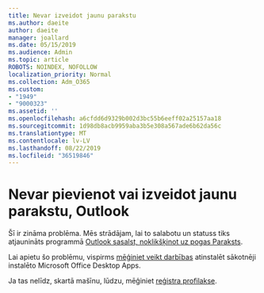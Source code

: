 ```yaml
---
title: Nevar izveidot jaunu parakstu
ms.author: daeite
author: daeite
manager: joallard
ms.date: 05/15/2019
ms.audience: Admin
ms.topic: article
ROBOTS: NOINDEX, NOFOLLOW
localization_priority: Normal
ms.collection: Adm_O365
ms.custom:
- "1949"
- "9000323"
ms.assetid: ''
ms.openlocfilehash: a6cfdd6d9329b002d3bc55b6eeff02a25157aa18
ms.sourcegitcommit: 1d98db8acb9959aba3b5e308a567ade6b62da56c
ms.translationtype: MT
ms.contentlocale: lv-LV
ms.lasthandoff: 08/22/2019
ms.locfileid: "36519846"
---
```

# <a name="cannot-add-or-create-a-new-signature-in-outlook"></a>Nevar pievienot vai izveidot jaunu parakstu, Outlook

Šī ir zināma problēma. Mēs strādājam, lai to salabotu un statuss tiks atjaunināts programmā [Outlook sasalst, noklikšķinot uz pogas Paraksts](https://support.office.com/article/c70b36c2-66ca-401c-ab45-f29a46495d02).

Lai apietu šo problēmu, vispirms [mēģiniet veikt darbības](https://support.office.com/article/c70b36c2-66ca-401c-ab45-f29a46495d02) atinstalēt sākotnēji instalēto Microsoft Office Desktop Apps. 

Ja tas nelīdz, skartā mašīnu, lūdzu, mēģiniet [reģistra profilakse](https://support.office.com/article/c70b36c2-66ca-401c-ab45-f29a46495d02).